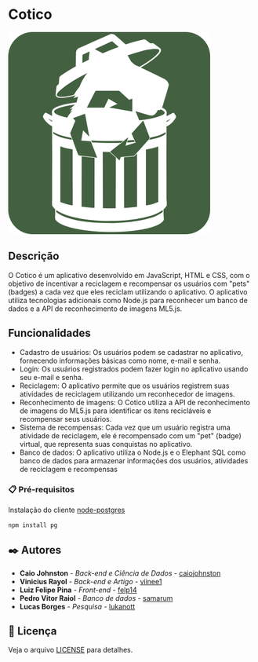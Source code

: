 # Cotico

![alt text](https://github.com/CaioJohnston/Cotico/blob/main/src/css/images/readmelogo.png?raw=true)

## Descrição

O Cotico é um aplicativo desenvolvido em JavaScript, HTML e CSS, com o objetivo de incentivar a reciclagem e recompensar os usuários com "pets" (badges) a cada vez que eles reciclam utilizando o aplicativo. O aplicativo utiliza tecnologias adicionais como Node.js para reconhecer um banco de dados e a API de reconhecimento de imagens ML5.js.

## Funcionalidades

- Cadastro de usuários: Os usuários podem se cadastrar no aplicativo, fornecendo informações básicas como nome, e-mail e senha.
- Login: Os usuários registrados podem fazer login no aplicativo usando seu e-mail e senha.
- Reciclagem: O aplicativo permite que os usuários registrem suas atividades de reciclagem utilizando um reconhecedor de imagens.
- Reconhecimento de imagens: O Cotico utiliza a API de reconhecimento de imagens do ML5.js para identificar os itens recicláveis e recompensar seus usuários.
- Sistema de recompensas: Cada vez que um usuário registra uma atividade de reciclagem, ele é recompensado com um "pet" (badge) virtual, que representa suas conquistas no aplicativo.
- Banco de dados: O aplicativo utiliza o Node.js e o Elephant SQL como banco de dados para armazenar informações dos usuários, atividades de reciclagem e recompensas

### 📋 Pré-requisitos

Instalação do cliente [node-postgres](https://github.com/brianc/node-postgres)

```
npm install pg
```

## ✒️ Autores

* **Caio Johnston** - *Back-end e Ciência de Dados* - [caiojohnston](https://github.com/CaioJohnston)
* **Vinicius Rayol** - *Back-end e Artigo* - [viinee1](https://github.com/Viinee1)
* **Luiz Felipe Pina** - *Front-end* - [felp14](https://github.com/Felp14)
* **Pedro Vitor Raiol** - *Banco de dados* - [samarum](https://github.com/Samarum)
* **Lucas Borges** - *Pesquisa* - [lukanott](https://github.com/Lukanott)

## 📄 Licença

Veja o arquivo [LICENSE](https://github.com/CaioJohnston/Cotico/blob/main/LICENSE) para detalhes.
